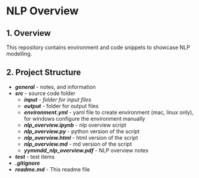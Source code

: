 # NLP Overview

## 1. Overview

This repository contains environment and code snippets to showcase NLP modelling.


## 2. Project Structure

* ***general*** - notes, and information
* ***src*** - source code folder
  * ***input*** - *folder for input files*
  * ***output*** - folder for output files
  * ***environment.yml*** - yaml file to create environment (mac, linux only), for windows configure the environment manually
  * ***nlp_overview.ipynb*** - nlp overview script
  * ***nlp_overview.py*** - python version of the script
  * ***nlp_overview.html*** - html version of the script
  * ***nlp_overview.md*** - md version of the script
  * ***yymmdd_nlp_overview.pdf*** - NLP overview notes
* ***test*** - test items
* ***.gitignore***
* ***readme.md*** - This readme file

